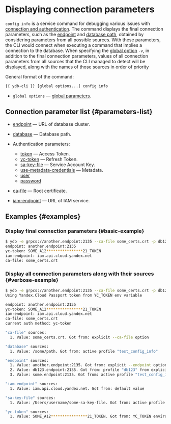 # Displaying connection parameters

`config info` is a service command for debugging various issues with [connection and authentication](../connect.md). The command displays the final connection parameters, such as the [endpoint](../../../concepts/connect.md#endpoint) and [database path](../../../concepts/connect.md#database), obtained by considering parameters from all possible sources. With these parameters, the CLI would connect when executing a command that implies a connection to the database. When specifying the [global option](global-options.md) `-v`, in addition to the final connection parameters, values of all connection parameters from all sources that the CLI managed to detect will be displayed, along with the names of those sources in order of priority

General format of the command:

```bash
{{ ydb-cli }} [global options...] config info
```

* `global options` — [global parameters](global-options.md).

## Connection parameter list {#parameters-list}

* [endpoint](../../../concepts/connect.md#endpoint) — URL of database cluster.
* [database](../../../concepts/connect.md#database) — Database path.
* Authentication parameters:

  * [token](../../../concepts/auth.md#iam) — Access Token.
  * [yc-token](../../../concepts/auth.md#iam) — Refresh Token.
  * [sa-key-file](../../../concepts/auth.md#iam) — Service Account Key.
  * [use-metadata-credentials](../../../concepts/auth.md#iam) — Metadata.
  * [user](../../../concepts/auth.md#static-credentials)
  * [password](../../../concepts/auth.md#static-credentials)

* [ca-file](../../../concepts/connect.md#tls-cert) — Root certificate.
* [iam-endpoint](../../../concepts/auth.md#iam) — URL of IAM service.

## Examples {#examples}

### Display final connection parameters {#basic-example}

```bash
$ ydb -e grpcs://another.endpoint:2135 --ca-file some_certs.crt -p db123 config info
endpoint: another.endpoint:2135
yc-token: SOME_A12****************21_TOKEN
iam-endpoint: iam.api.cloud.yandex.net
ca-file: some_certs.crt
```

### Display all connection parameters along with their sources {#verbose-example}

```bash
$ ydb -e grpcs://another.endpoint:2135 --ca-file some_certs.crt -p db123 -v config info
Using Yandex.Cloud Passport token from YC_TOKEN env variable

endpoint: another.endpoint:2135
yc-token: SOME_A12****************21_TOKEN
iam-endpoint: iam.api.cloud.yandex.net
ca-file: some_certs.crt
current auth method: yc-token

"ca-file" sources:
  1. Value: some_certs.crt. Got from: explicit --ca-file option

"database" sources:
  1. Value: /some/path. Got from: active profile "test_config_info"

"endpoint" sources:
  1. Value: another.endpoint:2135. Got from: explicit --endpoint option
  2. Value: db123.endpoint:2135. Got from: profile "db123" from explicit --profile option
  3. Value: some.endpoint:2135. Got from: active profile "test_config_info"

"iam-endpoint" sources:
  1. Value: iam.api.cloud.yandex.net. Got from: default value

"sa-key-file" sources:
  1. Value: /Users/username/some-sa-key-file. Got from: active profile "test_config_info"

"yc-token" sources:
  1. Value: SOME_A12****************21_TOKEN. Got from: YC_TOKEN enviroment variable
```
